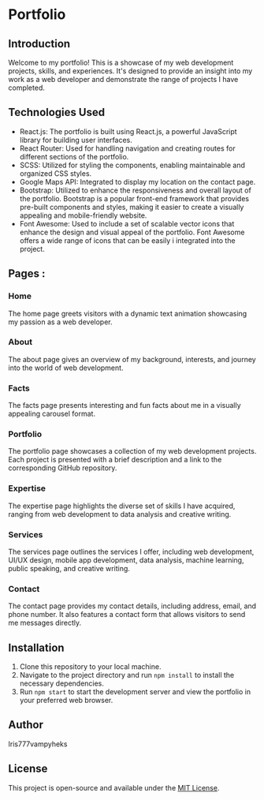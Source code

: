 # Portfolio

## Introduction

Welcome to my portfolio! This is a showcase of my web development projects, skills, and experiences. It's designed to provide an insight into my work as a web developer and demonstrate the range of projects I have completed.


## Technologies Used

- React.js: The portfolio is built using React.js, a powerful JavaScript library for building user interfaces.
- React Router: Used for handling navigation and creating routes for different sections of the portfolio.
- SCSS: Utilized for styling the components, enabling maintainable and organized CSS styles.
- Google Maps API: Integrated to display my location on the contact page.
- Bootstrap: Utilized to enhance the responsiveness and overall layout of the portfolio. Bootstrap is a popular front-end framework that provides pre-built components and styles, making it 
  easier to create a visually appealing and mobile-friendly website.
- Font Awesome: Used to include a set of scalable vector icons that enhance the design and visual appeal of the portfolio. Font Awesome offers a wide range of icons that can be easily i 
  integrated into the project.

## Pages :

### Home

The home page greets visitors with a dynamic text animation showcasing my passion as a web developer.

### About

The about page gives an overview of my background, interests, and journey into the world of web development.

### Facts

The facts page presents interesting and fun facts about me in a visually appealing carousel format.

### Portfolio

The portfolio page showcases a collection of my web development projects. Each project is presented with a brief description and a link to the corresponding GitHub repository.

### Expertise

The expertise page highlights the diverse set of skills I have acquired, ranging from web development to data analysis and creative writing.

### Services

The services page outlines the services I offer, including web development, UI/UX design, mobile app development, data analysis, machine learning, public speaking, and creative writing.

### Contact

The contact page provides my contact details, including address, email, and phone number. It also features a contact form that allows visitors to send me messages directly.

## Installation

1. Clone this repository to your local machine.
2. Navigate to the project directory and run `npm install` to install the necessary dependencies.
3. Run `npm start` to start the development server and view the portfolio in your preferred web browser.

## Author

Iris777vampyheks

## License

This project is open-source and available under the [MIT License](LICENSE).
